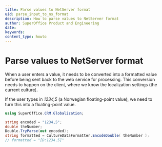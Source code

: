 ```yaml
---
title: Parse values to NetServer format
uid: parse_input_to_ns_format
description: How to parse values to NetServer format
author: SuperOffice Product and Engineering
date:
keywords:
content_type: howto
---
```


# Parse values to NetServer format

When a user enters a value, it needs to be converted into a formatted value before being sent back to the web service for processing. This conversion needs to happen on the client, where we know the localization settings (the current culture).

If the user types in *1234,5* (a Norwegian floating-point value), we need to turn this into a floating-point value.

```csharp
using SuperOffice.CRM.Globalization;

string encoded = "1234,5";
double theNumber;
Double.TryParse(out encoded);
string formatted = CultureDataFormatter.EncodeDouble( theNumber );
// formatted = "[D:1234.5]" 
```
